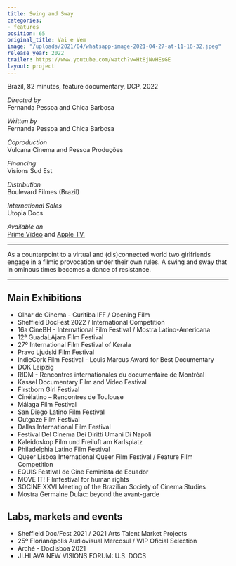 ```yaml
---
title: Swing and Sway
categories:
- features
position: 65
original_title: Vai e Vem
image: "/uploads/2021/04/whatsapp-image-2021-04-27-at-11-16-32.jpeg"
release_year: 2022
trailer: https://www.youtube.com/watch?v=Ht8jNvHEsGE
layout: project
---
```


Brazil, 82 minutes, feature documentary, DCP, 2022

_Directed by_  
Fernanda Pessoa and Chica Barbosa

_Written by_  
Fernanda Pessoa and Chica Barbosa

_Coproduction_  
Vulcana Cinema and Pessoa Produções

_Financing_  
Visions Sud Est

_Distribution_  
Boulevard Filmes (Brazil)

_International Sales_  
Utopia Docs

*Available on*\
[Prime Video](https://www.primevideo.com/-/pt/detail/Vai-e-Vem/0L7V42JIR9L0QJ5SICH3ANKXRC) and [Apple TV.](https://tv.apple.com/br/movie/vai-e-vem/umc.cmc.388ugdgac15icxgxwst4obl6s?playableId=tvs.sbd.9001%3A1720062421)

***

As a counterpoint to a virtual and (dis)connected world two girlfriends engage in a filmic provocation under their own rules. A swing and sway that in ominous times becomes a dance of resistance.

***

## Main Exhibitions

* Olhar de Cinema - Curitiba IFF / Opening Film
* Sheffield DocFest 2022 / International Competition
* 16a CineBH - International Film Festival / Mostra Latino-Americana
* 12ª GuadaLAjara Film Festival
* 27º International Film Festival of Kerala
* Pravo Ljudski Film Festival
* IndieCork Film Festival - Louis Marcus Award for Best Documentary
* DOK Leipzig
* RIDM - Rencontres internationales du documentaire de Montréal
* Kassel Documentary Film and Video Festival
* Firstborn Girl Festival
* Cinélatino – Rencontres de Toulouse
* Málaga Film Festival
* San Diego Latino Film Festival
* Outgaze Film Festival
* Dallas International Film Festival
* Festival Del Cinema Dei Diritti Umani Di Napoli
* Kaleidoskop Film und Freiluft am Karlsplatz
* Philadelphia Latino Film Festival
* Queer Lisboa International Queer Film Festival / Feature Film Competition
* EQUIS Festival de Cine Feminista de Ecuador
* MOVE IT! Filmfestival for human rights
* SOCINE XXVI Meeting of the Brazilian Society of Cinema Studies
* Mostra Germaine Dulac: beyond the avant-garde

## Labs, markets and events

* Sheffield Doc/Fest 2021 / 2021 Arts Talent Market Projects
* 25º Florianópolis Audiovisual Mercosul / WIP Oficial Selection
* Arché - Doclisboa 2021
* JI.HLAVA NEW VISIONS FORUM: U.S. DOCS